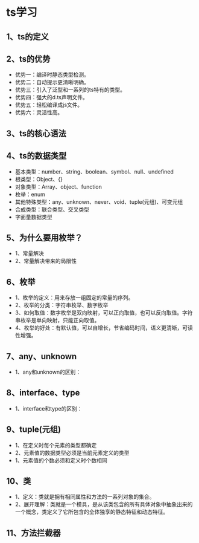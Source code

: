 # ts学习
## 1、ts的定义
## 2、ts的优势
* 优势一：编译时静态类型检测。
* 优势二：自动提示更清晰明确。
* 优势三：引入了泛型和一系列的ts特有的类型。
* 优势四：强大的d.ts声明文件。
* 优势五：轻松编译成js文件。
* 优势六：灵活性高。
## 3、ts的核心语法
## 4、ts的数据类型
* 基本类型：number、string、boolean、symbol、null、undefined
* 根类型：Object、{}
* 对象类型：Array、object、function
* 枚举：enum
* 其他特殊类型：any、unknown、never、void、tuple(元组)、可变元组
* 合成类型：联合类型、交叉类型
* 字面量数据类型
## 5、为什么要用枚举？
* 1、常量解决
* 2、常量解决带来的局限性
## 6、枚举
* 1、枚举的定义：用来存放一组固定的常量的序列。
* 2、枚举的分类：字符串枚举、数字枚举
* 3、如何取值：数字枚举是双向映射，可以正向取值，也可以反向取值。字符串枚举是单向映射，只能正向取值。
* 4、枚举的好处：有默认值，可以自增长，节省编码时间，语义更清晰，可读性增强。
## 7、any、unknown
* 1、any和unknown的区别：
## 8、interface、type
* 1、interface和type的区别：
## 9、tuple(元组)
* 1、在定义时每个元素的类型都确定
* 2、元素值的数据类型必须是当前元素定义的类型
* 1、元素值的个数必须和定义时个数相同
## 10、类
* 1、定义：类就是拥有相同属性和方法的一系列对象的集合。
* 2、展开理解：类就是一个模具，是从该类包含的所有具体对象中抽象出来的一个概念，类定义了它所包含的全体独享的静态特征和动态特征。
## 11、方法拦截器